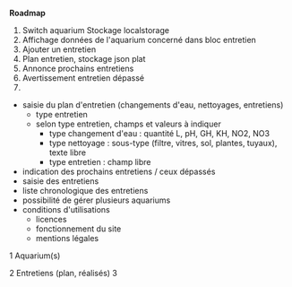 **Roadmap**
1. Switch aquarium
Stockage localstorage
2. Affichage données de l'aquarium concerné dans bloc entretien
3. Ajouter un entretien
4. Plan entretien, stockage json plat
5. Annonce prochains entretiens
6. Avertissement entretien dépassé
7. 


- saisie du plan d'entretien (changements d'eau, nettoyages, entretiens)
  - type entretien
  - selon type entretien, champs et valeurs à indiquer
    - type changement d'eau : quantité L, pH, GH, KH, NO2, NO3
    - type nettoyage : sous-type (filtre, vitres, sol, plantes, tuyaux), texte libre
    - type entretien : champ libre
- indication des prochains entretiens / ceux dépassés
- saisie des entretiens
- liste chronologique des entretiens
- possibilité de gérer plusieurs aquariums
- conditions d'utilisations
  - licences
  - fonctionnement du site
  - mentions légales

1 Aquarium(s)
   
2 Entretiens (plan, réalisés)
3 
